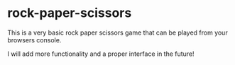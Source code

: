 # rock-paper-scissors

This is a very basic rock paper scissors game that can be played from your browsers console.

I will add more functionality and a proper interface in the future!
